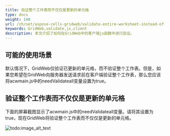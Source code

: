 ```yaml
---
title: 验证整个工作表而不仅仅是更新的单元格
type: docs
weight: 140
url: /zh/net/aspose-cells-gridweb/validate-entire-worksheet-instead-of-only-the-updated-cells/
keywords: GridWeb,validate,js,client
description: 本文介绍了如何在GridWeb中的客户端js函数中进行验证。
---
```


## **可能的使用场景**
默认情况下，GridWeb仅验证已更新的单元格，而不验证整个工作表。但是，如果您希望在GridWeb向服务器发送请求前在客户端验证整个工作表，那么您应该将acwmain.js中的needValidateall变量设置为true。
## **验证整个工作表而不仅仅是更新的单元格**
下面的屏幕截图显示了acwmain.js中的needValidateall变量。请将其设置为true，现在GridWeb将验证整个工作表而不仅仅是更新的单元格。

![todo:image_alt_text](validate-entire-worksheet-instead-of-only-the-updated-cells_1.png)
